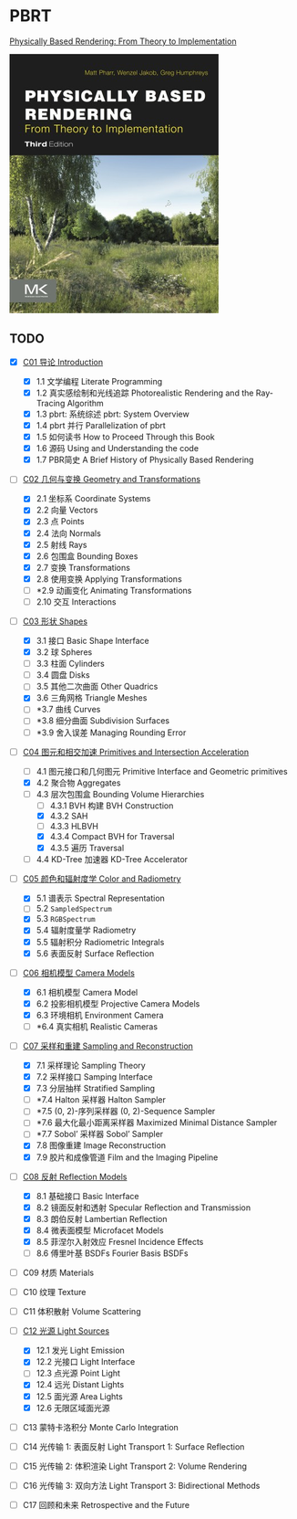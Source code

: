 # PBRT

[Physically Based Rendering: From Theory to Implementation](https://www.pbrt.org/) 

![bookcover](https://raw.githubusercontent.com/Ubpa/ImgBed/master/Note/CG/PBRT/bookcover.jpg)

## TODO

- [x] [C01 导论 Introduction](https://github.com/Ubpa/Note/blob/master/CG/PBRT/notes/C01.md) 
  - [x] 1.1 文学编程 Literate Programming
  - [x] 1.2 真实感绘制和光线追踪 Photorealistic Rendering and the Ray-Tracing Algorithm
  - [x] 1.3 pbrt: 系统综述 pbrt: System Overview
  - [x] 1.4 pbrt 并行 Parallelization of pbrt
  - [x] 1.5 如何读书 How to Proceed Through this Book
  - [x] 1.6 源码 Using and Understanding the code
  - [x] 1.7 PBR简史 A Brief History of Physically Based Rendering
- [ ] [C02 几何与变换 Geometry and Transformations](https://github.com/Ubpa/Note/blob/master/CG/PBRT/notes/C02.md) 
  - [x] 2.1 坐标系 Coordinate Systems
  - [x] 2.2 向量 Vectors
  - [x] 2.3 点 Points
  - [x] 2.4 法向 Normals
  - [x] 2.5 射线 Rays
  - [x] 2.6 包围盒 Bounding Boxes
  - [x] 2.7 变换 Transformations
  - [x] 2.8 使用变换 Applying Transformations
  - [ ] *2.9 动画变化 Animating Transformations
  - [ ] 2.10 交互 Interactions
- [ ] [C03 形状 Shapes](https://github.com/Ubpa/Note/blob/master/CG/PBRT/notes/C03.md) 
  - [x] 3.1 接口 Basic Shape Interface
  - [x] 3.2 球 Spheres
  - [ ] 3.3 柱面 Cylinders
  - [ ] 3.4 圆盘 Disks
  - [ ] 3.5 其他二次曲面 Other Quadrics
  - [x] 3.6 三角网格 Triangle Meshes
  - [ ] *3.7 曲线 Curves
  - [ ] *3.8 细分曲面 Subdivision Surfaces
  - [ ] *3.9 舍入误差 Managing Rounding Error
- [ ] [C04 图元和相交加速 Primitives and Intersection Acceleration](https://github.com/Ubpa/Note/blob/master/CG/PBRT/notes/C04.md) 
  - [ ] 4.1 图元接口和几何图元 Primitive Interface and Geometric primitives
  - [x] 4.2 聚合物 Aggregates
  - [ ] 4.3 层次包围盒 Bounding Volume Hierarchies
    - [ ] 4.3.1 BVH 构建 BVH Construction
    - [x] 4.3.2 SAH
    - [ ] 4.3.3 HLBVH
    - [x] 4.3.4 Compact BVH for Traversal
    - [x] 4.3.5 遍历 Traversal
  - [ ] 4.4 KD-Tree 加速器 KD-Tree Accelerator
- [ ] [C05 颜色和辐射度学 Color and Radiometry](https://github.com/Ubpa/Note/blob/master/CG/PBRT/notes/C05.md) 
  - [x] 5.1 谱表示 Spectral Representation
  - [ ] 5.2 `SampledSpectrum` 
  - [x] 5.3 `RGBSpectrum` 
  - [x] 5.4 辐射度量学 Radiometry
  - [x] 5.5 辐射积分 Radiometric Integrals
  - [x] 5.6 表面反射 Surface Reflection
- [ ] [C06 相机模型 Camera Models](https://github.com/Ubpa/Note/blob/master/CG/PBRT/notes/C06.md) 
  - [x] 6.1 相机模型 Camera Model
  - [x] 6.2 投影相机模型 Projective Camera Models
  - [x] 6.3 环境相机 Environment Camera
  - [ ] *6.4 真实相机 Realistic Cameras
- [ ] [C07 采样和重建 Sampling and Reconstruction](https://github.com/Ubpa/Note/blob/master/CG/PBRT/notes/C07.md) 
  - [x] 7.1 采样理论 Sampling Theory
  - [x] 7.2 采样接口 Samping Interface
  - [x] 7.3 分层抽样 Stratified Sampling
  - [ ] *7.4 Halton 采样器 Halton Sampler
  - [ ] *7.5 (0, 2)-序列采样器 (0, 2)-Sequence Sampler
  - [ ] *7.6 最大化最小距离采样器 Maximized Minimal Distance Sampler
  - [ ] *7.7 Sobol’ 采样器 Sobol’ Sampler
  - [x] 7.8 图像重建 Image Reconstruction
  - [x] 7.9 胶片和成像管道 Film and the Imaging Pipeline
- [ ] [C08 反射 Reflection Models](https://github.com/Ubpa/Note/blob/master/CG/PBRT/notes/C08.md) 
  - [x] 8.1 基础接口 Basic Interface
  - [x] 8.2 镜面反射和透射 Specular Reflection and Transmission
  - [x] 8.3 朗伯反射 Lambertian Reflection
  - [x] 8.4 微表面模型 Microfacet Models
  - [x] 8.5 菲涅尔入射效应 Fresnel Incidence Effects
  - [ ] 8.6 傅里叶基 BSDFs Fourier Basis BSDFs
- [ ] C09 材质 Materials
- [ ] C10 纹理 Texture
- [ ] C11 体积散射 Volume Scattering
- [ ] [C12 光源 Light Sources](https://github.com/Ubpa/Note/blob/master/CG/PBRT/notes/C12.md) 
  - [x] 12.1 发光 Light Emission
  - [x] 12.2 光接口 Light Interface
  - [ ] 12.3 点光源 Point Light
  - [x] 12.4 远光 Distant Lights
  - [x] 12.5 面光源 Area Lights
  - [x] 12.6 无限区域面光源
- [ ] C13 蒙特卡洛积分 Monte Carlo Integration
- [ ] C14 光传输 1: 表面反射 Light Transport 1: Surface Reflection
- [ ] C15 光传输 2: 体积渲染 Light Transport 2: Volume Rendering
- [ ] C16 光传输 3: 双向方法 Light Transport 3: Bidirectional Methods
- [ ] C17 回顾和未来 Retrospective and the Future

